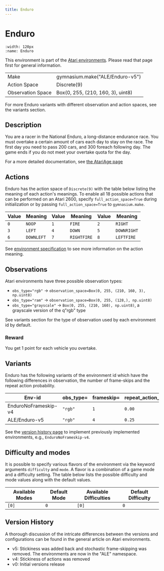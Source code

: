 ```yaml
---
title: Enduro
---
```


# Enduro

```{figure} ../_static/videos/environments/enduro.gif
:width: 120px
:name: Enduro
```

This environment is part of the <a href='..'>Atari environments</a>. Please read that page first for general information.

|                   |                                   |
|-------------------|-----------------------------------|
| Make              | gymnasium.make("ALE/Enduro-v5")   |
| Action Space      | Discrete(9)                       |
| Observation Space | Box(0, 255, (210, 160, 3), uint8) |

For more Enduro variants with different observation and action spaces, see the variants section.

## Description

You are a racer in the National Enduro, a long-distance endurance race. You must overtake a certain amount of cars each day to stay on the race. The first day you need to pass 200 cars, and 300 foreach following day. The game ends if you do not meet your overtake quota for the day.

For a more detailed documentation, see [the AtariAge page](https://atariage.com/manual_html_page.php?SoftwareLabelID=163)

## Actions

Enduro has the action space of `Discrete(9)` with the table below listing the meaning of each action's meanings.
To enable all 18 possible actions that can be performed on an Atari 2600, specify `full_action_space=True` during
initialization or by passing `full_action_space=True` to `gymnasium.make`.

| Value   | Meaning    | Value   | Meaning     | Value   | Meaning     |
|---------|------------|---------|-------------|---------|-------------|
| `0`     | `NOOP`     | `1`     | `FIRE`      | `2`     | `RIGHT`     |
| `3`     | `LEFT`     | `4`     | `DOWN`      | `5`     | `DOWNRIGHT` |
| `6`     | `DOWNLEFT` | `7`     | `RIGHTFIRE` | `8`     | `LEFTFIRE`  |

See [environment specification](../env-spec) to see more information on the action meaning.

## Observations

Atari environments have three possible observation types:

- `obs_type="rgb"` -> `observation_space=Box(0, 255, (210, 160, 3), np.uint8)`
- `obs_type="ram"` -> `observation_space=Box(0, 255, (128,), np.uint8)`
- `obs_type="grayscale"` -> `Box(0, 255, (210, 160), np.uint8)`, a grayscale version of the q"rgb" type

See variants section for the type of observation used by each environment id by default.

### Reward

You get 1 point for each vehicle you overtake.

## Variants

Enduro has the following variants of the environment id which have the following differences in observation,
the number of frame-skips and the repeat action probability.

| Env-id               | obs_type=   | frameskip=   | repeat_action_probability=   |
|----------------------|-------------|--------------|------------------------------|
| EnduroNoFrameskip-v4 | `"rgb"`     | `1`          | `0.00`                       |
| ALE/Enduro-v5        | `"rgb"`     | `4`          | `0.25`                       |

See the [version history page](https://ale.farama.org/environments/#version-history-and-naming-schemes) to implement previously implemented environments, e.g., `EnduroNoFrameskip-v4`.

## Difficulty and modes

It is possible to specify various flavors of the environment via the keyword arguments `difficulty` and `mode`.
A flavor is a combination of a game mode and a difficulty setting. The table below lists the possible difficulty and mode values
along with the default values.

| Available Modes   | Default Mode   | Available Difficulties   | Default Difficulty   |
|-------------------|----------------|--------------------------|----------------------|
| `[0]`             | `0`            | `[0]`                    | `0`                  |

## Version History

A thorough discussion of the intricate differences between the versions and configurations can be found in the general article on Atari environments.

* v5: Stickiness was added back and stochastic frame-skipping was removed. The environments are now in the "ALE" namespace.
* v4: Stickiness of actions was removed
* v0: Initial versions release
